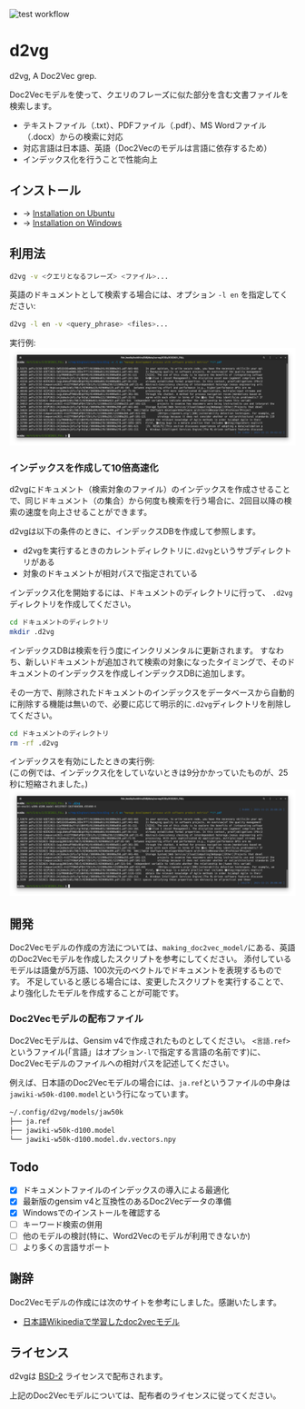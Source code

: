 ![test workflow](https://github.com/tos-kamiya/d2vg/workflows/Tests/badge.svg)

# d2vg

d2vg, A Doc2Vec grep.

Doc2Vecモデルを使って、クエリのフレーズに似た部分を含む文書ファイルを検索します。

* テキストファイル（.txt）、PDFファイル（.pdf）、MS Wordファイル（.docx）からの検索に対応
* 対応言語は日本語、英語（Doc2Vecのモデルは言語に依存するため）
* インデックス化を行うことで性能向上

## インストール

* &rarr; [Installation on Ubuntu](docs/installation-on-ubuntu.ja_JP.md)
* &rarr; [Installation on Windows](docs/installation-on-windows.ja_JP.md)

## 利用法

```sh
d2vg -v <クエリとなるフレーズ> <ファイル>...
```

英語のドキュメントとして検索する場合には、オプション `-l en` を指定してください:

```sh
d2vg -l en -v <query_phrase> <files>...
```

実行例:  
![Search in pdf files](images/example1.png)

### インデックスを作成して10倍高速化

d2vgにドキュメント（検索対象のファイル）のインデックスを作成させることで、同じドキュメント（の集合）から何度も検索を行う場合に、2回目以降の検索の速度を向上させることができます。

d2vgは以下の条件のときに、インデックスDBを作成して参照します。

* d2vgを実行するときのカレントディレクトリに`.d2vg`というサブディレクトリがある
* 対象のドキュメントが相対パスで指定されている

インデックス化を開始するには、ドキュメントのディレクトリに行って、 `.d2vg` ディレクトリを作成してください。

```sh
cd ドキュメントのディレクトリ
mkdir .d2vg
```

インデックスDBは検索を行う度にインクリメンタルに更新されます。
すなわち、新しいドキュメントが追加されて検索の対象になったタイミングで、そのドキュメントのインデックスを作成しインデックスDBに追加します。

その一方で、削除されたドキュメントのインデックスをデータベースから自動的に削除する機能は無いので、必要に応じて明示的に`.d2vg`ディレクトリを削除してください。

```sh
cd ドキュメントのディレクトリ
rm -rf .d2vg
```

インデックスを有効にしたときの実行例:  
(この例では、インデックス化をしていないときは9分かかっていたものが、25秒に短縮されました。)  
![Search in pdf files](images/example2.png)

## 開発

Doc2Vecモデルの作成の方法については、`making_doc2vec_model/`にある、英語のDoc2Vecモデルを作成したスクリプトを参考にしてください。
添付しているモデルは語彙が5万語、100次元のベクトルでドキュメントを表現するものです。
不足していると感じる場合には、変更したスクリプトを実行することで、より強化したモデルを作成することが可能です。

### Doc2Vecモデルの配布ファイル

Doc2Vecモデルは、Gensim v4で作成されたものとしてください。
`<言語.ref>`というファイル(「言語」はオプション`-l`で指定する言語の名前です)に、Doc2Vecモデルのファイルへの相対パスを記述してください。

例えば、日本語のDoc2Vecモデルの場合には、`ja.ref`というファイルの中身は`jawiki-w50k-d100.model`という行になっています。

```
~/.config/d2vg/models/jaw50k
├── ja.ref
├── jawiki-w50k-d100.model
└── jawiki-w50k-d100.model.dv.vectors.npy
```

## Todo

- [x] ドキュメントファイルのインデックスの導入による最適化
- [x] 最新版のgensim v4と互換性のあるDoc2Vecデータの準備
- [x] Windowsでのインストールを確認する
- [ ] キーワード検索の併用
- [ ] 他のモデルの検討(特に、Word2Vecのモデルが利用できないか)
- [ ] より多くの言語サポート

## 謝辞

Doc2Vecモデルの作成には次のサイトを参考にしました。感謝いたします。

* [日本語Wikipediaで学習したdoc2vecモデル](https://yag-ays.github.io/project/pretrained_doc2vec_wikipedia)

## ライセンス

d2vgは [BSD-2](https://opensource.org/licenses/BSD-2-Clause) ライセンスで配布されます。

上記のDoc2Vecモデルについては、配布者のライセンスに従ってください。
